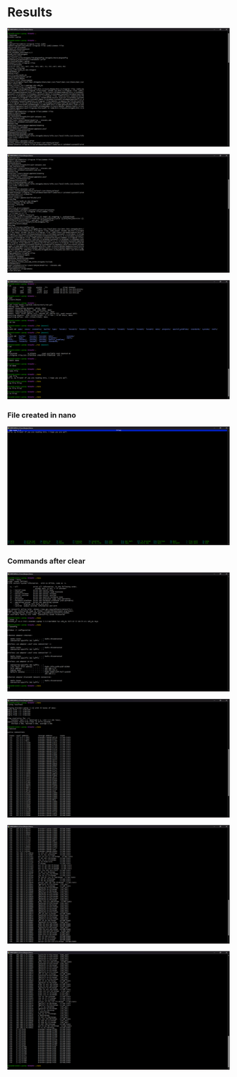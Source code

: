 # Results

![](Terminal1.png)

![](Terminal2.png)

![](Terminal3.png)

### File created in nano

![](NanoFile.png)

### Commands after clear

![](Terminal4.png)

![](Terminal5.png)

![](Terminal6.png)

![](Terminal7.png)
